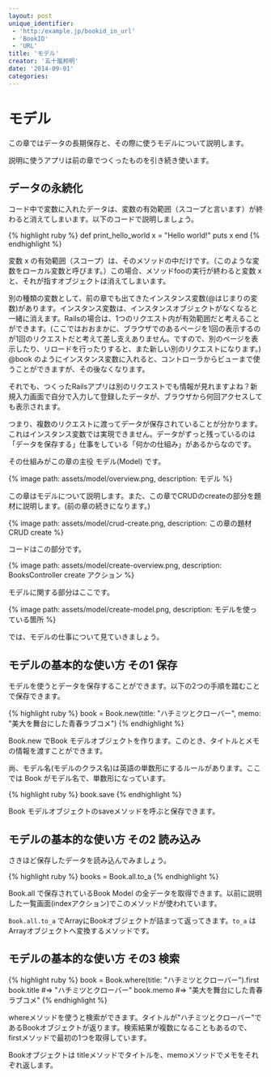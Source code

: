 ```yaml
---
layout: post
unique_identifier:
 - 'http:/example.jp/bookid_in_url'
 - 'BookID'
 - 'URL'
title: 'モデル'
creator: '五十嵐邦明'
date: '2014-09-01'
categories:
---
```


# モデル

この章ではデータの長期保存と、その際に使うモデルについて説明します。

説明に使うアプリは前の章でつくったものを引き続き使います。

## データの永続化

コード中で変数に入れたデータは、変数の有効範囲（スコープと言います）が終わると消えてしまいます。以下のコードで説明しましょう。

{% highlight ruby %}
def print_hello_world
  x = "Hello world!"
  puts x
end
{% endhighlight %}

変数 x の有効範囲（スコープ）は、そのメソッドの中だけです。（このような変数をローカル変数と呼びます。）この場合、メソッドfooの実行が終わると変数 x と、それが指すオブジェクトは消えてしまいます。

別の種類の変数として、前の章でも出てきたインスタンス変数(@はじまりの変数)があります。インスタンス変数は、インスタンスオブジェクトがなくなると一緒に消えます。Railsの場合は、1つのリクエスト内が有効範囲だと考えることができます。(ここではおおまかに、ブラウザでのあるページを1回の表示するのが1回のリクエストだと考えて差し支えありません。ですので、別のページを表示したり、リロードを行ったりすると、また新しい別のリクエストになります。) @book のようにインスタンス変数に入れると、コントローラからビューまで使うことができますが、その後なくなります。

それでも、つくったRailsアプリは別のリクエストでも情報が見れますよね？新規入力画面で自分で入力して登録したデータが、ブラウザから何回アクセスしても表示されます。

つまり、複数のリクエストに渡ってデータが保存されていることが分かります。これはインスタンス変数では実現できません。データがずっと残っているのは「データを保存する」仕事をしている「何かの仕組み」があるからなのです。

その仕組みがこの章の主役 モデル(Model) です。

{% image path: assets/model/overview.png, description: モデル %}

この章はモデルについて説明します。また、この章でCRUDのcreateの部分を題材に説明します。(前の章の続きになります。)

{% image path: assets/model/crud-create.png, description: この章の題材 CRUD create %}

コードはこの部分です。

{% image path: assets/model/create-overview.png, description: BooksController create アクション %}

モデルに関する部分はここです。

{% image path: assets/model/create-model.png, description: モデルを使っている箇所 %}

では、モデルの仕事について見ていきましょう。

## モデルの基本的な使い方 その1 保存

モデルを使うとデータを保存することができます。以下の2つの手順を踏むことで保存できます。

{% highlight ruby %}
book = Book.new(title: "ハチミツとクローバー", memo: "美大を舞台にした青春ラブコメ")
{% endhighlight %}

Book.new でBook モデルオブジェクトを作ります。このとき、タイトルとメモの情報を渡すことができます。

尚、モデル名(モデルのクラス名)は英語の単数形にするルールがあります。ここでは Book がモデル名で、単数形になっています。

{% highlight ruby %}
book.save
{% endhighlight %}

Book モデルオブジェクトのsaveメソッドを呼ぶと保存できます。

## モデルの基本的な使い方 その2 読み込み

さきほど保存したデータを読み込んでみましょう。

{% highlight ruby %}
books = Book.all.to_a
{% endhighlight %}

Book.all で保存されているBook Model の全データを取得できます。以前に説明した一覧画面(indexアクション)でこのメソッドが使われています。

`Book.all.to_a` でArrayにBookオブジェクトが詰まって返ってきます。`to_a` はArrayオブジェクトへ変換するメソッドです。

## モデルの基本的な使い方 その3 検索

{% highlight ruby %}
book = Book.where(title: "ハチミツとクローバー").first
book.title #=> "ハチミツとクローバー"
book.memo #=> "美大を舞台にした青春ラブコメ"
{% endhighlight %}

whereメソッドを使うと検索ができます。タイトルが"ハチミツとクローバー"であるBookオブジェクトが返ります。検索結果が複数になることもあるので、firstメソッドで最初の1つを取得しています。

Bookオブジェクトは titleメソッドでタイトルを、memoメソッドでメモをそれぞれ返します。


